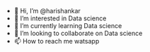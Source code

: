 - 👋 Hi, I’m @harishankar
- 👀 I’m interested in Data science
- 🌱 I’m currently learning Data science
- 💞️ I’m looking to collaborate on Data science
- 📫 How to reach me watsapp

<!---
harisankar4315/harisankar4315 is a ✨ special ✨ repository because its `README.md` (this file) appears on your GitHub profile.
You can click the Preview link to take a look at your changes.
--->
